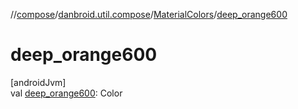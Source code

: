 //[compose](../../../index.md)/[danbroid.util.compose](../index.md)/[MaterialColors](index.md)/[deep_orange600](deep_orange600.md)

# deep_orange600

[androidJvm]\
val [deep_orange600](deep_orange600.md): Color
